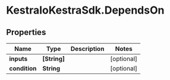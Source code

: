 # KestraIoKestraSdk.DependsOn

## Properties

Name | Type | Description | Notes
------------ | ------------- | ------------- | -------------
**inputs** | **[String]** |  | [optional] 
**condition** | **String** |  | [optional] 


